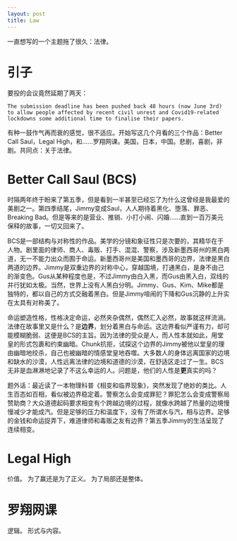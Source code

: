 ```yaml
---
layout: post
title: Law
---
```


一直想写的一个主题拖了很久：法律。

# 引子

要投的会议竟然延期了两天：

    The submission deadline has been pushed back 48 hours (now June 3rd) to allow people affected by recent civil unrest and Covid19-related lockdowns some additional time to finalise their papers.

有种一鼓作气再而衰的感觉，很不适应。开始写这几个月看的三个作品：Better Call Saul，Legal High，和……罗翔网课。美国，日本，中国。悲剧，喜剧，非剧。共同点：关于法律。

# Better Call Saul (BCS)
时隔两年终于盼来了第五季，但是看到一半甚至已经忘了为什么这曾经是我最爱的美剧之一。第四季结尾，Jimmy变成Saul，人人期待着黑化、堕落、罪恶、Breaking Bad。但是等来的是营业、推销、小打小闹、闪婚……直到一百万美元保释的故事，一切又回来了。

BCS是一部结构与对称性的作品。美学的分镜和象征性只是次要的，其精华在于人物。剧里面的律师、商人、毒贩、打手、混混、警察，涉及新墨西哥州的黑白两道，无一不能力出众而囿于命运。新墨西哥州是美国和墨西哥的边界，法律是黑白两道的边界。Jimmy是双重边界的对称中心，穿越国境，打通黑白，是身不由己的渐变色。Gus从某种程度也是，不过Jimmy由白入黑，而Gus由黑入白，双线的并行犹如太极。当然，世界上没有人黑白分明。Jimmy、Gus、Kim、Mike都是独特的，都以自己的方式交融着黑白。但是Jimmy喧闹的下降和Gus沉静的上升实在太具有对称美了。

命运塑造性格，性格决定命运，必然夹杂偶然，偶然汇入必然，故事就这样流淌。法律在故事里又是什么？是**边界**，划分着黑白与命运。这边界看似严谨有力，却可能模糊脆弱、这便是BCS的主旨。因为法律的受众是人，而人性本就如此，用堂皇的形式包裹和约束幽暗。Chunk抗拒，试探这个边界的Jimmy被他以堂皇的理由幽暗地绞杀，自己也被幽暗的情感堂皇地吞噬。大多数人的身体远离国家的边境和缺水的沙漠，人性远离法律的边境和道德的沙漠，在舒适区走过了一生。BCS无非是血淋淋地记录了不这么幸运的人。问题是，他们的人性是**更**真实的吗？

题外话：最近读了一本物理科普《相变和临界现象》，突然发现了绝妙的类比。人生百态如百相，看似被边界稳定着。警察怎么会变成罪犯？罪犯怎么会变成警察局赞助商？大众道德起码要求相变有个跨越边境的过程，就像水跨越了热量的边境慢慢减少才能成汽。但是足够的压力和温度下，没有了所谓水与汽，相与边界。足够的金钱和命运捉弄下，难道律师和毒贩之友有边界？第五季Jimmy的生活呈现了连续相变。

# Legal High

价值。
为了赢还是为了正义。
为了局部还是整体。

# 罗翔网课

逻辑。
形式与内容。
